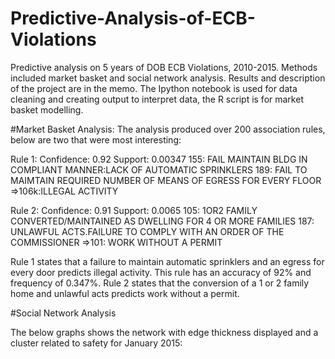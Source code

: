 # Predictive-Analysis-of-ECB-Violations

Predictive analysis on 5 years of DOB ECB Violations, 2010-2015. Methods included market basket and social network analysis. Results and description of the project are in the memo. The Ipython notebook is used for data cleaning and creating output to interpret data, the R script is for market basket modelling.

#Market Basket Analysis:
The analysis produced over 200 association rules, below are two that were most interesting:

Rule 1: Confidence: 0.92 Support: 0.00347 
155: FAIL MAINTAIN BLDG IN COMPLIANT MANNER:LACK OF AUTOMATIC SPRINKLERS
189: FAIL TO MAIMTAIN REQUIRED NUMBER OF MEANS OF EGRESS FOR EVERY FLOOR
=>106k:ILLEGAL ACTIVITY

Rule 2: Confidence: 0.91 Support: 0.0065 
105: 1OR2 FAMILY CONVERTED/MAINTAINED AS DWELLING FOR 4 OR MORE FAMILIES
187: UNLAWFUL ACTS.FAILURE TO COMPLY WITH AN ORDER OF THE COMMISSIONER
=>101: WORK WITHOUT A PERMIT

Rule 1 states that a failure to maintain automatic sprinklers and an egress for every door predicts illegal activity. This rule has an accuracy of 92% and frequency of 0.347%. Rule 2 states that the conversion of a 1 or 2 family home and unlawful acts predicts work without a permit. 



#Social Network Analysis

The below graphs shows the network with edge thickness displayed and a cluster related to safety for January 2015:

